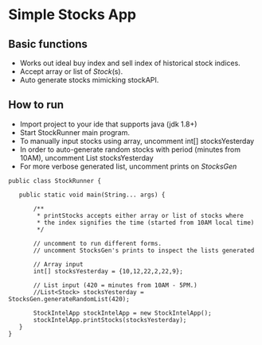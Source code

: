 # Simple Stocks App

Basic functions
---------------
 - Works out ideal buy index and sell index of historical stock indices.
 - Accept array or list of _Stock_(s).
 - Auto generate stocks mimicking stockAPI.

How to run
--------------------
 - Import project to your ide that supports java (jdk 1.8+)
 - Start StockRunner main program.
 - To manually input stocks using array, uncomment int[] stocksYesterday
 - In order to auto-generate random stocks with period (minutes from 10AM), uncomment List<Stock> stocksYesterday
 - For more verbose generated list, uncomment prints on _StocksGen_
 ```
public class StockRunner {

    public static void main(String... args) {

        /**
         * printStocks accepts either array or list of stocks where
         * the index signifies the time (started from 10AM local time)
         */

        // uncomment to run different forms.
        // uncomment StocksGen's prints to inspect the lists generated

        // Array input
        int[] stocksYesterday = {10,12,22,2,22,9};

        // List input (420 = minutes from 10AM - 5PM.)
        //List<Stock> stocksYesterday = StocksGen.generateRandomList(420);

        StockIntelApp stockIntelApp = new StockIntelApp();
        stockIntelApp.printStocks(stocksYesterday);
    }
}
 ```